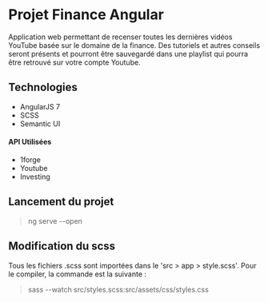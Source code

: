 # Projet Finance Angular

Application web permettant de recenser toutes les dernières vidéos YouTube basée sur le domaine de la finance. Des tutoriels et autres conseils seront présents et pourront être sauvegardé dans une playlist qui pourra être retrouvé sur votre compte Youtube.

## Technologies

- AngularJS 7
- SCSS
- Semantic UI
#### API Utilisées
- 1forge
- Youtube
- Investing

## Lancement du projet

> ng serve --open

## Modification du scss

Tous les fichiers .scss sont importées dans le 'src > app > style.scss'. Pour le compiler, la commande est la suivante :

> sass --watch src/styles.scss:src/assets/css/styles.css
